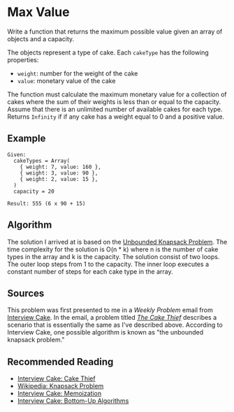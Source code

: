 # Max Value

Write a function that returns the maximum possible value given an array of objects and a capacity.

The objects represent a type of cake. Each `cakeType` has the following properties:

- `weight`: number for the weight of the cake
- `value`: monetary value of the cake

The function must calculate the maximum monetary value for a collection of cakes where the sum of their weights is less than or equal to the capacity. Assume that there is an unlimited number of available cakes for each type. Returns `Infinity` if if any cake has a weight equal to 0 and a positive value.

## Example

```
Given:
  cakeTypes = Array(
    { weight: 7, value: 160 },
    { weight: 3, value: 90 },
    { weight: 2, value: 15 },
  )
  capacity = 20

Result: 555 (6 x 90 + 15)
```

## Algorithm

The solution I arrived at is based on the [Unbounded Knapsack Problem][2]. The time complexity for the solution is O(n * k) where n is the number of cake types in the array and k is the capacity. The solution consist of two loops. The outer loop steps from 1 to the capacity. The inner loop executes a constant number of steps for each cake type in the array.

## Sources

This problem was first presented to me in a _Weekly Problem_ email from [Interview Cake][1]. In the email, a problem titled _[The Cake Thief][2]_ describes a scenario that is essentially the same as I've described above. According to Interview Cake, one possible algorithm is known as "the unbounded knapsack problem."

## Recommended Reading

- [Interview Cake: Cake Thief][2]
- [Wikipedia: Knapsack Problem][3]
- [Interview Cake: Memoization][4]
- [Interview Cake: Bottom-Up Algorithms][5]

[1]: https://www.interviewcake.com/
[2]: https://www.interviewcake.com/question/java/cake-thief
[3]: https://en.wikipedia.org/wiki/Knapsack_problem
[4]: https://www.interviewcake.com/concept/javascript/memoization?
[5]: https://www.interviewcake.com/concept/javascript/bottom-up?
